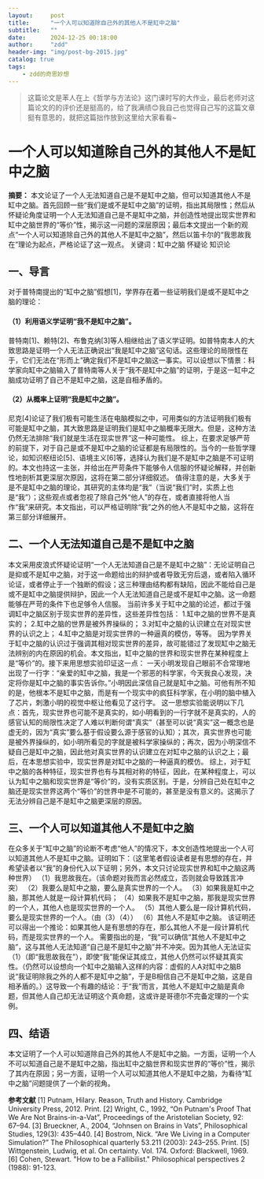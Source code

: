 ```yaml
---
layout:     post
title:      "一个人可以知道除自己外的其他人不是缸中之脑"
subtitle:   ""
date:       2024-12-25 00:18:00
author:     "zdd"
header-img: "img/post-bg-2015.jpg"
catalog: true
tags:
    - zdd的奇思妙想
---
```


> 这篇论文是苯人在上《哲学与方法论》这门课时写的大作业，最后老师对这篇论文的的评价还是挺高的，给了我满绩😊我自己也觉得自己写的这篇文章挺有意思的，就把这篇拙作放到这里给大家看看~

# 一个人可以知道除自己外的其他人不是缸中之脑

**摘要：** 本文论证了一个人无法知道自己是不是缸中之脑，但可以知道其他人不是缸中之脑。首先回顾一些“我们是或不是缸中之脑”的证明，指出其局限性；然后从怀疑论角度证明一个人无法知道自己是不是缸中之脑，并创造性地提出现实世界和缸中之脑世界的“等价”性，揭示这一问题的深层原因；最后本文提出一个新的观点“一个人可以知道除自己外的其他人不是缸中之脑”，然后以笛卡尔的“我思故我在”理论为起点，严格论证了这一观点。
关键词：缸中之脑 怀疑论 知识论
## 一、导言
对于普特南提出的“缸中之脑”假想[1]，学界存在着一些证明我们是或不是缸中之脑的理论：
#### （1）利用语义学证明“我不是缸中之脑”。
普特南[1]、赖特[2]、布鲁克纳[3]等人相继给出了语义学证明。如普特南本人的大致思路是证明一个人无法正确说出“我是缸中之脑”这句话。这些理论的局限性在于，它们无法在“形而上”确定我们不是缸中之脑这一事实。可以设想以下情景：科学家向缸中之脑输入了普特南等人关于“我不是缸中之脑”的证明，于是这一缸中之脑成功证明了自己不是缸中之脑，这是自相矛盾的。
#### （2）从概率上证明“我是缸中之脑”。
尼克[4]论证了我们极有可能生活在电脑模拟之中，可用类似的方法证明我们极有可能是缸中之脑，其大致思路是证明我们是缸中之脑概率无限大。但是，这种方法仍然无法排除“我们就是生活在现实世界”这一种可能性。
综上，在要求足够严苛的前提下，对于自己是或不是缸中之脑的论证都是有局限性的。当今的一些哲学理论，如知识枢纽论[5]、语境主义[6]等，选择认为我们是不是缸中之脑是不可证明的。本文也持这一主张，并给出在严苛条件下能够令人信服的怀疑论解释，并创新性地剖析其更深层次原因，这将在第二部分详细叙述。
值得注意的是，大多关于是不是缸中之脑的理论，其研究的主体均是“我”（当说“我们”时，实质上也是“我”）；这些观点或者忽视了除自己外“他人”的存在，或者直接将他人当作“我”来研究。本文指出，可以严格证明除“我”之外的他人不是缸中之脑，这将在第三部分详细展开。
## 二、一个人无法知道自己是不是缸中之脑
本文采用皮浪式怀疑论证明“一个人无法知道自己是不是缸中之脑”：无论证明自己是抑或不是缸中之脑，对于这一命题给出的辩护或者导致无穷后退，或者陷入循环论证，或者停止于一个独断的假设；这三种理由结构都有缺陷，因此不能给自己是或不是缸中之脑提供辩护，因此一个人无法知道自己是或不是缸中之脑。这一命题能够在严苛的条件下也足够令人信服。
当前许多关于缸中之脑的论述，都过于强调缸中之脑区别于现实世界的差异性，这些差异性包括：
1.缸中之脑的世界不是真实的；
2.缸中之脑的世界是被外界操纵的；
3.对缸中之脑的认识建立在对现实世界的认识之上；
4.缸中之脑是对现实世界的一种逼真的模仿，等等。
因为学界关于缸中之脑的认识过于强调其相对现实世界的差异，故可能错过了发现缸中之脑无法辨别的内在原因的机会。本文指出，缸中之脑的世界和现实世界在某种程度上是“等价”的。接下来用思想实验印证这一点：
一天小明发现自己眼前不合常理地出现了一行字：“亲爱的缸中之脑，我是一个邪恶的科学家，今天我良心发现，决定将你是缸中之脑的事实告诉你。”小明因此深信自己就是缸中之脑。可他有所不知的是，他根本不是缸中之脑，而是有一个现实中的疯狂科学家，在小明的脑中植入了芯片，刺激小明的视觉中枢让他看见了这行字。
这一思想实验能说明以下几点：首先，现实世界也可能不是真实的，如小明看到的一行字就不是真实的，人的感官认知的局限性决定了人难以判断何谓“真实”（甚至可以说“真实”这一概念也是虚无的，因为“真实”要么基于假设要么源于感官的认知）；其次，真实世界也可能是被外界操纵的，如小明所看见的字就是被科学家操纵的；再次，因为小明深信不疑自己是缸中之脑，因此他对真实世界的认识建立在对缸中之脑的认识之上；最后，在本思想实验中，现实世界是对缸中之脑的一种逼真的模仿。
综上，对于缸中之脑的各种特征，现实世界也有与其相对称的特征，因此，在某种程度上，可以认为缸中之脑和现实世界是“等价”的，没有实质区别。于是，分辨自己处在缸中之脑还是现实世界这两个“等价”的世界中是不可能的，甚至是没有意义的。这揭示了无法分辨自己是不是缸中之脑更深层的原因。
## 三、一个人可以知道其他人不是缸中之脑
在众多关于“缸中之脑”的论断不考虑“他人”的情况下，本文创造性地提出一个人可以知道其他人不是缸中之脑。证明如下：（这里笔者假设读者是有思想的存在，并希望读者以“我”的身份代入以下证明；另外，本文只讨论现实世界和缸中之脑这两种世界）
（1）我思故我在。（该命题对我而言必然成立，否则就会导致践言冲突）
（2）我要么是缸中之脑，要么是真实世界的一个人。
（3）如果我是缸中之脑，那其他人就是一段计算机代码；
（4）如果我不是缸中之脑，那我是现实世界的一个人，其他人也是现实世界的一个人。
（5）其他人要么是一段计算机代码，要么是现实世界的一个人。（由（3）（4））
（6）其他人不是缸中之脑。
该证明还可以得出一个推论：如果其他人是有思想的存在，那么其他人不是一段计算机代码，而是现实世界的一个人。
需要指出的是，“我”可以确信“其他人不是缸中之脑”，这与其他人无法知道“自己是不是缸中之脑”并不冲突。因为其他人无法证实（1）（即“我思故我在”），即使“我”能保证其成立，其他人仍然可以怀疑其真实性。（仍然可以设想向一个缸中之脑输入这样的内容：虚假的人A对缸中之脑B说“我证明除我之外的人都不是缸中之脑”，于是B相信自己不是缸中之脑，这是自相矛盾的。）这导致一个有趣的结论：于“我”而言，其他人不是缸中之脑是真命题，但其他人自己却无法证明这个真命题，这或许是哥德尔不完备定理的一个实例。
## 四、结语
本文证明了一个人可以知道除自己外的其他人不是缸中之脑。一方面，证明一个人不可以知道自己是不是缸中之脑，指出缸中之脑世界和现实世界的“等价”性，揭示了其内在原因；另一方面，证明一个人可以知道其他人不是缸中之脑，为看待“缸中之脑”问题提供了一个新的视角。

**参考文献**
[1] Putnam, Hilary. Reason, Truth and History. Cambridge University Press, 2012. Print.
[2] Wright, C., 1992, “On Putnam's Proof That We Are Not Brains-in-a-Vat”, Proceedings of the Aristotelian Society, 92: 67–94.
[3] Brueckner, A., 2004, “Johnsen on Brains in Vats”, Philosophical Studies, 129(3): 435–440.
[4] Bostrom, Nick. “Are We Living in a Computer Simulation?” The Philosophical quarterly 53.211 (2003): 243–255. Print.
[5] Wittgenstein, Ludwig, et al. On certainty. Vol. 174. Oxford: Blackwell, 1969.
[6] Cohen, Stewart. "How to be a Fallibilist." Philosophical perspectives 2 (1988): 91-123.
